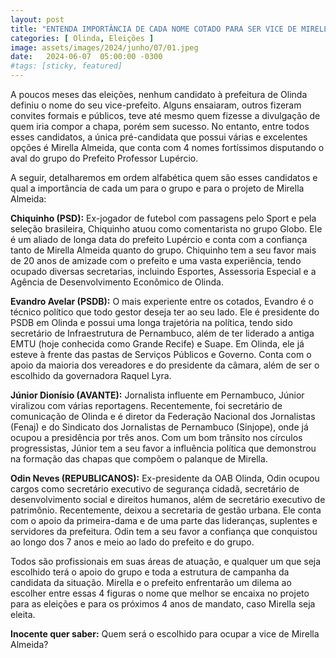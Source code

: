 ```yaml
---
layout: post
title: "ENTENDA IMPORTÂNCIA DE CADA NOME COTADO PARA SER VICE DE MIRELLA ALMEIDA"
categories: [ Olinda, Eleições ]
image: assets/images/2024/junho/07/01.jpeg
date:   2024-06-07  05:00:00 -0300
#tags: [sticky, featured]
---
```

A poucos meses das eleições, nenhum candidato à prefeitura de Olinda definiu o nome do seu vice-prefeito. Alguns ensaiaram, outros fizeram convites formais e públicos, teve até mesmo quem fizesse a divulgação de quem iria compor a chapa, porém sem sucesso. No entanto, entre todos esses candidatos, a única pré-candidata que possui várias e excelentes opções é Mirella Almeida, que conta com 4 nomes fortíssimos disputando o aval do grupo do Prefeito Professor Lupércio.

A seguir, detalharemos em ordem alfabética quem são esses candidatos e qual a importância de cada um para o grupo e para o projeto de Mirella Almeida:

**Chiquinho (PSD):** Ex-jogador de futebol com passagens pelo Sport e pela seleção brasileira, Chiquinho atuou como comentarista no grupo Globo. Ele é um aliado de longa data do prefeito Lupércio e conta com a confiança tanto de Mirella Almeida quanto do grupo. Chiquinho tem a seu favor mais de 20 anos de amizade com o prefeito e uma vasta experiência, tendo ocupado diversas secretarias, incluindo Esportes, Assessoria Especial e a Agência de Desenvolvimento Econômico de Olinda.

**Evandro Avelar (PSDB):** O mais experiente entre os cotados, Evandro é o técnico político que todo gestor deseja ter ao seu lado. Ele é presidente do PSDB em Olinda e possui uma longa trajetória na política, tendo sido secretário de Infraestrutura de Pernambuco, além de ter liderado a antiga EMTU (hoje conhecida como Grande Recife) e Suape. Em Olinda, ele já esteve à frente das pastas de Serviços Públicos e Governo. Conta com o apoio da maioria dos vereadores e do presidente da câmara, além de ser o escolhido da governadora Raquel Lyra.

**Júnior Dionísio (AVANTE):** Jornalista influente em Pernambuco, Júnior viralizou com várias reportagens. Recentemente, foi secretário de comunicação de Olinda e é diretor da Federação Nacional dos Jornalistas (Fenaj) e do Sindicato dos Jornalistas de Pernambuco (Sinjope), onde já ocupou a presidência por três anos. Com um bom trânsito nos círculos progressistas, Júnior tem a seu favor a influência política que demonstrou na formação das chapas que compõem o palanque de Mirella.

**Odin Neves (REPUBLICANOS):** Ex-presidente da OAB Olinda, Odin ocupou cargos como secretário executivo de segurança cidadã, secretário de desenvolvimento social e direitos humanos, além de secretário executivo de patrimônio. Recentemente, deixou a secretaria de gestão urbana. Ele conta com o apoio da primeira-dama e de uma parte das lideranças, suplentes e servidores da prefeitura. Odin tem a seu favor a confiança que conquistou ao longo dos 7 anos e meio ao lado do prefeito e do grupo.

Todos são profissionais em suas áreas de atuação, e qualquer um que seja escolhido terá o apoio do grupo e toda a estrutura de campanha da candidata da situação. Mirella e o prefeito enfrentarão um dilema ao escolher entre essas 4 figuras o nome que melhor se encaixa no projeto para as eleições e para os próximos 4 anos de mandato, caso Mirella seja eleita.

**Inocente quer saber:** Quem será o escolhido para ocupar a vice de Mirella Almeida?
